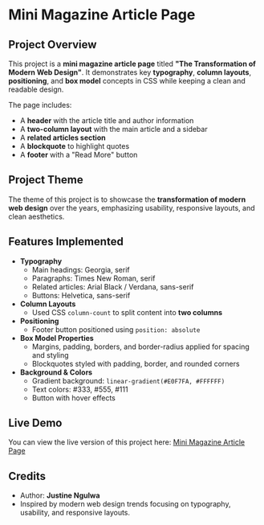 # Mini Magazine Article Page

## Project Overview
This project is a **mini magazine article page** titled **"The Transformation of Modern Web Design"**. It demonstrates key **typography**, **column layouts**, **positioning**, and **box model** concepts in CSS while keeping a clean and readable design.  

The page includes:  
- A **header** with the article title and author information  
- A **two-column layout** with the main article and a sidebar  
- A **related articles section**  
- A **blockquote** to highlight quotes  
- A **footer** with a "Read More" button  

## Project Theme
The theme of this project is to showcase the **transformation of modern web design** over the years, emphasizing usability, responsive layouts, and clean aesthetics.

## Features Implemented
- **Typography**
  - Main headings: Georgia, serif  
  - Paragraphs: Times New Roman, serif  
  - Related articles: Arial Black / Verdana, sans-serif  
  - Buttons: Helvetica, sans-serif  
- **Column Layouts**
  - Used CSS `column-count` to split content into **two columns**  
- **Positioning**
  - Footer button positioned using `position: absolute`  
- **Box Model Properties**
  - Margins, padding, borders, and border-radius applied for spacing and styling  
  - Blockquotes styled with padding, border, and rounded corners  
- **Background & Colors**
  - Gradient background: `linear-gradient(#E0F7FA, #FFFFFF)`  
  - Text colors: #333, #555, #111  
  - Button with hover effects  

## Live Demo
You can view the live version of this project here:
[Mini Magazine Article Page](https://hopertzo.github.io/Mini-Magazine-Article-Page/)

## Credits
- Author: **Justine Ngulwa**  
- Inspired by modern web design trends focusing on typography, usability, and responsive layouts.
